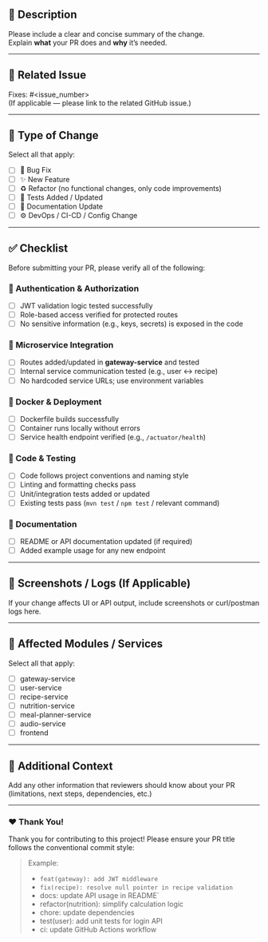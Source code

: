 ## 📝 Description

Please include a clear and concise summary of the change.  
Explain **what** your PR does and **why** it’s needed.


---

## 🧩 Related Issue
Fixes: #<issue_number>  
(If applicable — please link to the related GitHub issue.)

---

## 🚀 Type of Change

Select all that apply:

- [ ] 🐛 Bug Fix  
- [ ] ✨ New Feature  
- [ ] ♻️ Refactor (no functional changes, only code improvements)  
- [ ] 🧪 Tests Added / Updated  
- [ ] 📝 Documentation Update  
- [ ] ⚙️ DevOps / CI-CD / Config Change  

---

## ✅ Checklist

Before submitting your PR, please verify all of the following:

### 🔐 Authentication & Authorization
- [ ] JWT validation logic tested successfully  
- [ ] Role-based access verified for protected routes  
- [ ] No sensitive information (e.g., keys, secrets) is exposed in the code  

### 🧱 Microservice Integration
- [ ] Routes added/updated in **gateway-service** and tested  
- [ ] Internal service communication tested (e.g., user ↔ recipe)  
- [ ] No hardcoded service URLs; use environment variables  

### 🐳 Docker & Deployment
- [ ] Dockerfile builds successfully  
- [ ] Container runs locally without errors  
- [ ] Service health endpoint verified (e.g., `/actuator/health`)  

### 🧪 Code & Testing
- [ ] Code follows project conventions and naming style  
- [ ] Linting and formatting checks pass  
- [ ] Unit/integration tests added or updated  
- [ ] Existing tests pass (`mvn test` / `npm test` / relevant command)  

### 🧾 Documentation
- [ ] README or API documentation updated (if required)  
- [ ] Added example usage for any new endpoint  

---

## 📸 Screenshots / Logs (If Applicable)
If your change affects UI or API output, include screenshots or curl/postman logs here.

---

## 🧠 Affected Modules / Services
Select all that apply:

- [ ] gateway-service 
- [ ] user-service 
- [ ] recipe-service  
- [ ] nutrition-service  
- [ ] meal-planner-service  
- [ ] audio-service
- [ ] frontend  

---

## 💬 Additional Context
Add any other information that reviewers should know about your PR (limitations, next steps, dependencies, etc.)

---

### ❤️ Thank You!
Thank you for contributing to this project! Please ensure your PR title follows the conventional commit style:
> Example:  
> - `feat(gateway): add JWT middleware`  
> - `fix(recipe): resolve null pointer in recipe validation`
> -  docs: update API usage in README`
> -  refactor(nutrition): simplify calculation logic
> -  chore: update dependencies
> -  test(user): add unit tests for login API
> -  ci: update GitHub Actions workflow
